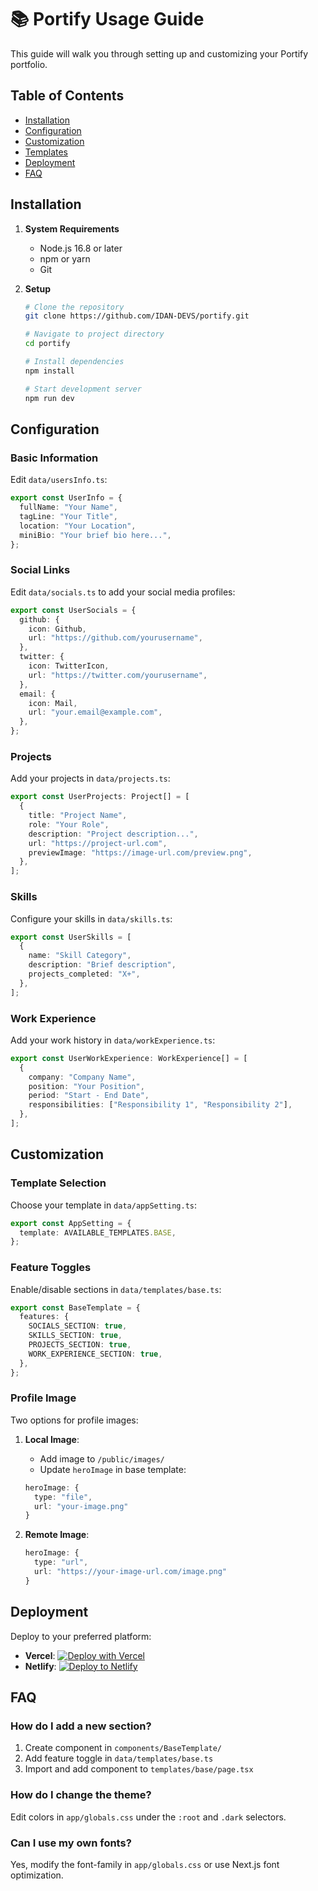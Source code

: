 # 📚 Portify Usage Guide

This guide will walk you through setting up and customizing your Portify portfolio.

## Table of Contents

- [Installation](#installation)
- [Configuration](#configuration)
- [Customization](#customization)
- [Templates](#templates)
- [Deployment](#deployment)
- [FAQ](#faq)

## Installation

1. **System Requirements**

   - Node.js 16.8 or later
   - npm or yarn
   - Git

2. **Setup**

   ```bash
   # Clone the repository
   git clone https://github.com/IDAN-DEVS/portify.git

   # Navigate to project directory
   cd portify

   # Install dependencies
   npm install

   # Start development server
   npm run dev
   ```

## Configuration

### Basic Information

Edit `data/usersInfo.ts`:

```typescript
export const UserInfo = {
  fullName: "Your Name",
  tagLine: "Your Title",
  location: "Your Location",
  miniBio: "Your brief bio here...",
};
```

### Social Links

Edit `data/socials.ts` to add your social media profiles:

```typescript
export const UserSocials = {
  github: {
    icon: Github,
    url: "https://github.com/yourusername",
  },
  twitter: {
    icon: TwitterIcon,
    url: "https://twitter.com/yourusername",
  },
  email: {
    icon: Mail,
    url: "your.email@example.com",
  },
};
```

### Projects

Add your projects in `data/projects.ts`:

```typescript
export const UserProjects: Project[] = [
  {
    title: "Project Name",
    role: "Your Role",
    description: "Project description...",
    url: "https://project-url.com",
    previewImage: "https://image-url.com/preview.png",
  },
];
```

### Skills

Configure your skills in `data/skills.ts`:

```typescript
export const UserSkills = [
  {
    name: "Skill Category",
    description: "Brief description",
    projects_completed: "X+",
  },
];
```

### Work Experience

Add your work history in `data/workExperience.ts`:

```typescript
export const UserWorkExperience: WorkExperience[] = [
  {
    company: "Company Name",
    position: "Your Position",
    period: "Start - End Date",
    responsibilities: ["Responsibility 1", "Responsibility 2"],
  },
];
```

## Customization

### Template Selection

Choose your template in `data/appSetting.ts`:

```typescript
export const AppSetting = {
  template: AVAILABLE_TEMPLATES.BASE,
};
```

### Feature Toggles

Enable/disable sections in `data/templates/base.ts`:

```typescript
export const BaseTemplate = {
  features: {
    SOCIALS_SECTION: true,
    SKILLS_SECTION: true,
    PROJECTS_SECTION: true,
    WORK_EXPERIENCE_SECTION: true,
  },
};
```

### Profile Image

Two options for profile images:

1. **Local Image**:

   - Add image to `/public/images/`
   - Update `heroImage` in base template:

   ```typescript
   heroImage: {
     type: "file",
     url: "your-image.png"
   }
   ```

2. **Remote Image**:
   ```typescript
   heroImage: {
     type: "url",
     url: "https://your-image-url.com/image.png"
   }
   ```

## Deployment

Deploy to your preferred platform:

- **Vercel**: [![Deploy with Vercel](https://vercel.com/button)](https://vercel.com/new/clone?repository-url=https://github.com/IDAN-DEVS/portify)
- **Netlify**: [![Deploy to Netlify](https://www.netlify.com/img/deploy/button.svg)](https://app.netlify.com/start/deploy?repository=https://github.com/IDAN-DEVS/portify)

## FAQ

### How do I add a new section?

1. Create component in `components/BaseTemplate/`
2. Add feature toggle in `data/templates/base.ts`
3. Import and add component to `templates/base/page.tsx`

### How do I change the theme?

Edit colors in `app/globals.css` under the `:root` and `.dark` selectors.

### Can I use my own fonts?

Yes, modify the font-family in `app/globals.css` or use Next.js font optimization.
